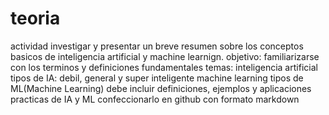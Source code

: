 # teoria
actividad investigar y presentar un breve resumen sobre los conceptos basicos de inteligencia artificial y machine learnign.
objetivo:
familiarizarse con los terminos y definiciones fundamentales
temas:
inteligencia artificial
tipos de IA: debil, general y super inteligente
machine learning
tipos de ML(Machine Learning)
debe incluir definiciones, ejemplos y aplicaciones practicas de IA y ML
confeccionarlo en github con formato markdown
